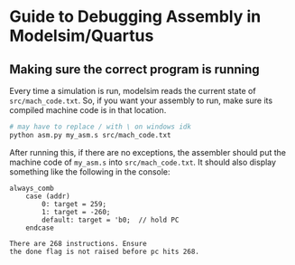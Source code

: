 # Guide to Debugging Assembly in Modelsim/Quartus

## Making sure the correct program is running

Every time a simulation is run, modelsim reads the current state of
`src/mach_code.txt`. So, if you want your assembly to run, make sure
its compiled machine code is in that location.

```bash
# may have to replace / with \ on windows idk
python asm.py my_asm.s src/mach_code.txt
```

After running this, if there are no exceptions, the assembler should put the machine
code of `my_asm.s` into `src/mach_code.txt`. It should also display something like 
the following in the console:

```
always_comb
    case (addr)
        0: target = 259;
        1: target = -260;
        default: target = 'b0;  // hold PC
    endcase

There are 268 instructions. Ensure
the done flag is not raised before pc hits 268.
```
